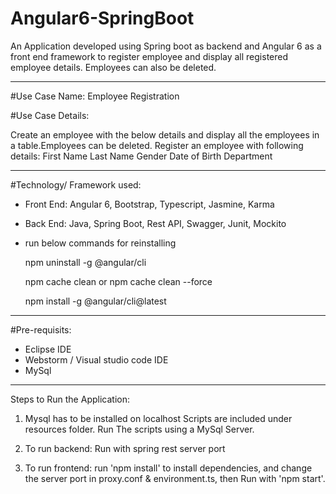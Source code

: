 # Angular6-SpringBoot
An Application developed using Spring boot as backend and Angular 6 as a front end framework to register employee and display all registered employee details. Employees can also be deleted.

-----------------------------------------------------------------------------------------------------------------------------
#Use Case Name:  Employee Registration

#Use Case Details:

Create an employee with the below details and display all the employees in a table.Employees can be deleted.
Register an employee with following details:
First Name
Last Name
Gender
Date of Birth
Department

--------------------------------------------------------------------------------------------------------------------------------

#Technology/ Framework used:

* Front End: Angular 6, Bootstrap, Typescript, Jasmine, Karma
* Back End: Java, Spring Boot, Rest API, Swagger, Junit, Mockito

* run below commands for reinstalling

   npm uninstall -g @angular/cli

    npm cache clean    or   npm cache clean  --force

    npm install -g @angular/cli@latest


----------------------------------------------------------------------------------------------------------------------------------
#Pre-requisits:
* Eclipse IDE
* Webstorm / Visual studio code IDE
* MySql

--------------------------------------------------------------------------------------------------------------------------------
Steps to Run the Application:

1. Mysql has to be installed on localhost
   Scripts are included under resources folder. Run The scripts using a MySql Server.

2. To run backend: Run with spring rest server port

3. To run frontend: run 'npm install' to install dependencies, and change the server port in proxy.conf & environment.ts, then Run with 'npm start'.
